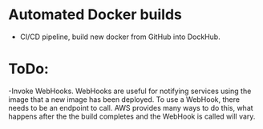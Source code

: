 # Automated Docker builds
- CI/CD pipeline, build new docker from GitHub into DockHub. 

# ToDo:
-Invoke WebHooks. WebHooks are useful for notifying services using the image that a new image has been deployed. To use a WebHook, there needs to be an endpoint to call. AWS provides many ways to do this, what happens after the the build completes and the WebHook is called will vary.
